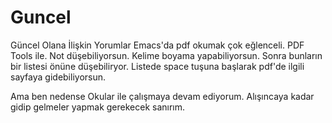 # Guncel
Güncel Olana İlişkin Yorumlar
Emacs'da pdf okumak çok eğlenceli. PDF Tools ile. Not düşebiliyorsun. Kelime boyama yapabiliyorsun. Sonra bunların bir listesi önüne düşebiliryor. Listede space tuşuna başlarak pdf'de ilgili sayfaya gidebiliyorsun. 

Ama ben nedense Okular ile çalışmaya devam ediyorum. Alışıncaya kadar gidip gelmeler yapmak gerekecek sanırım. 
